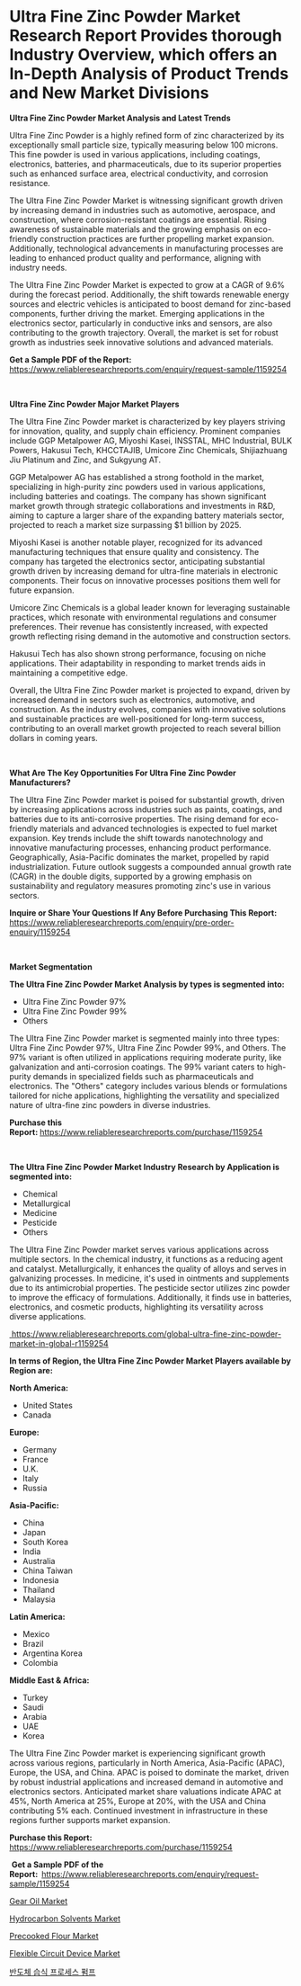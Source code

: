 <p><h1>Ultra Fine Zinc Powder Market Research Report Provides thorough Industry Overview, which offers an In-Depth Analysis of Product Trends and New Market Divisions</h1></p><p><strong>Ultra Fine Zinc Powder Market Analysis and Latest Trends</strong></p>
<p><p>Ultra Fine Zinc Powder is a highly refined form of zinc characterized by its exceptionally small particle size, typically measuring below 100 microns. This fine powder is used in various applications, including coatings, electronics, batteries, and pharmaceuticals, due to its superior properties such as enhanced surface area, electrical conductivity, and corrosion resistance.</p><p>The Ultra Fine Zinc Powder Market is witnessing significant growth driven by increasing demand in industries such as automotive, aerospace, and construction, where corrosion-resistant coatings are essential. Rising awareness of sustainable materials and the growing emphasis on eco-friendly construction practices are further propelling market expansion. Additionally, technological advancements in manufacturing processes are leading to enhanced product quality and performance, aligning with industry needs.</p><p>The Ultra Fine Zinc Powder Market is expected to grow at a CAGR of 9.6% during the forecast period. Additionally, the shift towards renewable energy sources and electric vehicles is anticipated to boost demand for zinc-based components, further driving the market. Emerging applications in the electronics sector, particularly in conductive inks and sensors, are also contributing to the growth trajectory. Overall, the market is set for robust growth as industries seek innovative solutions and advanced materials.</p></p>
<p><strong>Get a Sample PDF of the Report:&nbsp;</strong> <a href="https://www.reliableresearchreports.com/enquiry/request-sample/1159254">https://www.reliableresearchreports.com/enquiry/request-sample/1159254</a></p>
<p>&nbsp;</p>
<p><strong>Ultra Fine Zinc Powder Major Market Players</strong></p>
<p><p>The Ultra Fine Zinc Powder market is characterized by key players striving for innovation, quality, and supply chain efficiency. Prominent companies include GGP Metalpower AG, Miyoshi Kasei, INSSTAL, MHC Industrial, BULK Powers, Hakusui Tech, KHCCTAJIB, Umicore Zinc Chemicals, Shijiazhuang Jiu Platinum and Zinc, and Sukgyung AT.</p><p>GGP Metalpower AG has established a strong foothold in the market, specializing in high-purity zinc powders used in various applications, including batteries and coatings. The company has shown significant market growth through strategic collaborations and investments in R&D, aiming to capture a larger share of the expanding battery materials sector, projected to reach a market size surpassing $1 billion by 2025.</p><p>Miyoshi Kasei is another notable player, recognized for its advanced manufacturing techniques that ensure quality and consistency. The company has targeted the electronics sector, anticipating substantial growth driven by increasing demand for ultra-fine materials in electronic components. Their focus on innovative processes positions them well for future expansion.</p><p>Umicore Zinc Chemicals is a global leader known for leveraging sustainable practices, which resonate with environmental regulations and consumer preferences. Their revenue has consistently increased, with expected growth reflecting rising demand in the automotive and construction sectors.</p><p>Hakusui Tech has also shown strong performance, focusing on niche applications. Their adaptability in responding to market trends aids in maintaining a competitive edge.</p><p>Overall, the Ultra Fine Zinc Powder market is projected to expand, driven by increased demand in sectors such as electronics, automotive, and construction. As the industry evolves, companies with innovative solutions and sustainable practices are well-positioned for long-term success, contributing to an overall market growth projected to reach several billion dollars in coming years.</p></p>
<p>&nbsp;</p>
<p><strong>What Are The Key Opportunities For Ultra Fine Zinc Powder Manufacturers?</strong></p>
<p><p>The Ultra Fine Zinc Powder market is poised for substantial growth, driven by increasing applications across industries such as paints, coatings, and batteries due to its anti-corrosive properties. The rising demand for eco-friendly materials and advanced technologies is expected to fuel market expansion. Key trends include the shift towards nanotechnology and innovative manufacturing processes, enhancing product performance. Geographically, Asia-Pacific dominates the market, propelled by rapid industrialization. Future outlook suggests a compounded annual growth rate (CAGR) in the double digits, supported by a growing emphasis on sustainability and regulatory measures promoting zinc's use in various sectors.</p></p>
<p><strong>Inquire or Share Your Questions If Any Before Purchasing This Report:</strong> <a href="https://www.reliableresearchreports.com/enquiry/pre-order-enquiry/1159254">https://www.reliableresearchreports.com/enquiry/pre-order-enquiry/1159254</a></p>
<p>&nbsp;</p>
<p><strong>Market Segmentation</strong></p>
<p><strong>The Ultra Fine Zinc Powder Market Analysis by types is segmented into:</strong></p>
<p><ul><li>Ultra Fine Zinc Powder 97%</li><li>Ultra Fine Zinc Powder 99%</li><li>Others</li></ul></p>
<p><p>The Ultra Fine Zinc Powder market is segmented mainly into three types: Ultra Fine Zinc Powder 97%, Ultra Fine Zinc Powder 99%, and Others. The 97% variant is often utilized in applications requiring moderate purity, like galvanization and anti-corrosion coatings. The 99% variant caters to high-purity demands in specialized fields such as pharmaceuticals and electronics. The "Others" category includes various blends or formulations tailored for niche applications, highlighting the versatility and specialized nature of ultra-fine zinc powders in diverse industries.</p></p>
<p><strong>Purchase this Report:&nbsp;</strong><a href="https://www.reliableresearchreports.com/purchase/1159254">https://www.reliableresearchreports.com/purchase/1159254</a></p>
<p>&nbsp;</p>
<p><strong>The Ultra Fine Zinc Powder Market Industry Research by Application is segmented into:</strong></p>
<p><ul><li>Chemical</li><li>Metallurgical</li><li>Medicine</li><li>Pesticide</li><li>Others</li></ul></p>
<p><p>The Ultra Fine Zinc Powder market serves various applications across multiple sectors. In the chemical industry, it functions as a reducing agent and catalyst. Metallurgically, it enhances the quality of alloys and serves in galvanizing processes. In medicine, it's used in ointments and supplements due to its antimicrobial properties. The pesticide sector utilizes zinc powder to improve the efficacy of formulations. Additionally, it finds use in batteries, electronics, and cosmetic products, highlighting its versatility across diverse applications.</p></p>
<p><a href="https://www.reliableresearchreports.com/global-ultra-fine-zinc-powder-market-in-global-r1159254">&nbsp;https://www.reliableresearchreports.com/global-ultra-fine-zinc-powder-market-in-global-r1159254</a></p>
<p><strong>In terms of Region, the Ultra Fine Zinc Powder Market Players available by Region are:</strong></p>
<p>
    <p> <strong> North America: </strong>
        <ul>
            <li>United States</li>
            <li>Canada</li>
        </ul>
        </p> 
    <p> <strong> Europe: </strong>
        <ul>
            <li>Germany</li>
            <li>France</li>
            <li>U.K.</li>
            <li>Italy</li>
            <li>Russia</li>
        </ul>
        </p> 
    <p> <strong> Asia-Pacific: </strong>
        <ul>
            <li>China</li>
            <li>Japan</li>
            <li>South Korea</li>
            <li>India</li>
            <li>Australia</li>
            <li>China Taiwan</li>
            <li>Indonesia</li>
            <li>Thailand</li>
            <li>Malaysia</li>
        </ul>
        </p> 
    <p> <strong> Latin America: </strong>
        <ul>
            <li>Mexico</li>
            <li>Brazil</li>
            <li>Argentina Korea</li>
            <li>Colombia</li>
        </ul>
        </p> 
    <p> <strong> Middle East & Africa: </strong>
        <ul>
            <li>Turkey</li>
            <li>Saudi</li>
            <li>Arabia</li>
            <li>UAE</li>
            <li>Korea</li>
        </ul>
    </p>
    </p>
<p><p>The Ultra Fine Zinc Powder market is experiencing significant growth across various regions, particularly in North America, Asia-Pacific (APAC), Europe, the USA, and China. APAC is poised to dominate the market, driven by robust industrial applications and increased demand in automotive and electronics sectors. Anticipated market share valuations indicate APAC at 45%, North America at 25%, Europe at 20%, with the USA and China contributing 5% each. Continued investment in infrastructure in these regions further supports market expansion.</p></p>
<p><strong>Purchase this Report: </strong><a href="https://www.reliableresearchreports.com/purchase/1159254">https://www.reliableresearchreports.com/purchase/1159254</a></p>
<p>&nbsp;<strong>Get a Sample PDF of the Report:&nbsp;&nbsp;</strong><a href="https://www.reliableresearchreports.com/enquiry/request-sample/1159254">https://www.reliableresearchreports.com/enquiry/request-sample/1159254</a></p>
<p><strong></strong></p>
<p><p><a href="https://issuu.com/reportprime-2/docs/gear-oil-market-size-2030.pptx_bcdcc09d9e594e">Gear Oil Market</a></p><p><a href="https://issuu.com/reportprime-2/docs/hydrocarbon-solvents-market-size-20_6f3ff602fa3303">Hydrocarbon Solvents Market</a></p><p><a href="https://www.linkedin.com/pulse/emerging-trends-precooked-flour-market-global-outlook-future-prospects-uwade?trackingId=2pewCnK6R5y16yVOjbI8jg%3D%3D">Precooked Flour Market</a></p><p><a href="https://github.com/SanjidaKhan901/Market-Research-Report-List-1/blob/main/flexible-circuit-device-market.md">Flexible Circuit Device Market</a></p><p><a href="https://medium.com/@zacharyscthmitt4465/%EC%84%B8%EA%B3%84-semiconductor-wet-process-pumps-market-%EC%9D%80-2024%EC%97%90%EC%84%9C-2031%EB%A1%9C-%EC%97%B0%ED%8F%89%EA%B7%A0-%EC%A6%9D%EA%B0%80%EC%9C%A8%EC%9D%84-%EB%B3%B4%EC%9D%BC-%EA%B2%83%EC%9C%BC%EB%A1%9C-%EC%98%88%EC%83%81%EB%90%A9%EB%8B%88%EB%8B%A4-2cffc391bb89">반도체 습식 프로세스 펌프</a></p></p>